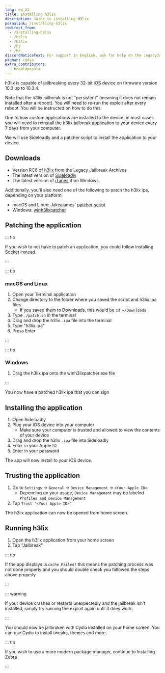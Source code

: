 ```yaml
---
lang: en_US
title: Installing h3lix
description: Guide to installing H3lix
permalink: /installing-h3lix
redirect_from:
  - /installing-helix
  - /helix
  - /h3lix
  - /h3
  - /he
discordNoticeText: For support in English, ask for help on the LegacyJailbreak [Discord Server](http://discord.legacyjailbreak.com/).
pkgman: cydia
extra_contributors:
  - hopolapopola
---
```


h3lix is capable of jailbreaking every 32-bit iOS device on firmware version 10.0 up to 10.3.4.

Note that the h3lix jailbreak is not “persistent” (meaning it does not remain installed after a reboot). You will need to re-run the exploit after every reboot. You will be instructed on how to do this.

Due to how custom applications are installed to the device, in most cases you will need to reinstall the h3lix jailbreak application to your device every 7 days from your computer.

We will use Sideloadly and a patcher script to install the application to your device.

## Downloads

- Version RC6 of [h3lix](https://mega.nz/folder/k4FAXCIB#Fk7pxs6ikYzL3YBvAGX5ig/file/UgV1HAJT) from the Legacy Jailbreak Archives
- The latest version of [Sideloadly](https://sideloadly.io/)
- The latest version of [iTunes](https://www.apple.com/itunes/download/win64) if on Windows.

Additionally, you'll also need one of the following to patch the h3lix ipa, depending on your platform:

- macOS and Linux: Jakeajames' [patcher script](https://gist.github.com/jakeajames/b44d8db345769a7149e97f5e155b3d46)
- Windows: [winh3lixpatcher](https://github.com/kawaiizenbo/winh3lixpatcher/releases)

## Patching the application

::: tip

If you wish to not have to patch an application, you could follow <router-link to="/installing-socket">Installing Socket</router-link> instead.

:::

::: tip

### macOS and Linux

1. Open your Terminal application
1. Change directory to the folder where you saved the script and h3lix.ipa files
   - If you saved them to Downloads, this would be `cd ~/Downloads`
1. Type `./patch.sh` in the terminal
1. Drag and drop the h3lix `.ipa` file into the terminal
1. Type "h3lix.ipa"
1. Press Enter

:::

::: tip

### Windows

1. Drag the h3lix ipa onto the winh3lixpatcher.exe file

:::

You now have a patched h3lix ipa that you can sign

## Installing the application

1. Open Sideloadly
1. Plug your iOS device into your computer
    - Make sure your computer is trusted and allowed to view the contents of your device
1. Drag and drop the h3lix `.ipa` file into Sideloadly
1. Enter in your Apple ID
1. Enter in your password

The app will now install to your iOS device.

## Trusting the application

1. Go to `Settings` -> `General` -> `Device Management` -> `<Your Apple ID>`
    - Depending on your usage, `Device Management` may be labeled `Profiles and Device Management`
1. Tap `Trust "<Your Apple ID>"`

The h3lix application can now be opened from home screen.

## Running h3lix

1. Open the h3lix application from your home screen
1. Tap "Jailbreak"

::: tip

If the app displays `Uicache Failed!` this means the patching process was not done properly and you should double check you followed the steps above properly

:::

::: warning

If your device crashes or restarts unexpectedly and the jailbreak isn't installed, simply try running the exploit again until it does work.

:::

You should now be jailbroken with Cydia installed on your home screen. You can use Cydia to install <router-link to="/faq/#what-are-tweaks">tweaks</router-link>, themes and more.

::: tip

If you wish to use a more modern package manager, continue to <router-link to="/installing-zebra">Installing Zebra</router-link>

:::